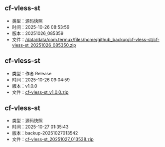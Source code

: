 ## cf-vless-st
- 类型：源码快照
- 时间：2025-10-26 08:53:59
- 版本：20251026_085359
- 文件：[/data/data/com.termux/files/home/github_backup/cf-vless-st/cf-vless-st_20251026_085350.zip](https://github.com/zchhh17/full_backup/releases/download/20251026_085359/cf-vless-st_20251026_085350.zip)

## cf-vless-st
- 类型：作者 Release
- 时间：2025-10-26 09:04:59
- 版本：v1.0.0
- 文件：[cf-vless-st_v1.0.0.zip](https://github.com/zchhh17/full_backup/releases/download/v1.0.0/cf-vless-st_v1.0.0.zip)

## cf-vless-st
- 类型：源码快照
- 时间：2025-10-27 01:35:43
- 版本：backup-20251027013542
- 文件：[cf-vless-st_20251027_013538.zip](https://github.com/zchhh17/full_backup/releases/download/backup-20251027013542/cf-vless-st_20251027_013538.zip)

